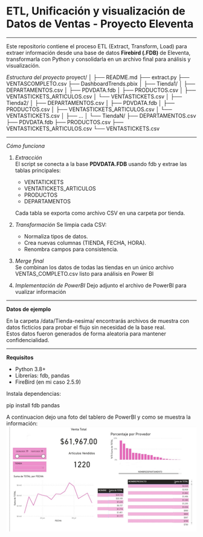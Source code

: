 # ETL, Unificación y visualización de Datos de Ventas - Proyecto Eleventa
---
Este repositorio contiene el proceso ETL (Extract, Transform, Load) para extraer información desde una base de datos **Firebird (.FDB)** de Eleventa, transformarla con Python y consolidarla en un archivo final para análisis y visualización.


*Estructura del proyecto*
proyect/
│
├── README.md
├── extract.py
├── VENTASCOMPLETO.csv
├── DashboardTrends.pbix
│
├── Tienda1/
│   ├── DEPARTAMENTOS.csv
│   ├── PDVDATA.fdb
│   ├── PRODUCTOS.csv
│   ├── VENTASTICKETS_ARTICULOS.csv
│   └── VENTASTICKETS.csv
│
├── Tienda2/
│   ├── DEPARTAMENTOS.csv
│   ├── PDVDATA.fdb
│   ├── PRODUCTOS.csv
│   ├── VENTASTICKETS_ARTICULOS.csv
│   └── VENTASTICKETS.csv
│
├── ...
│
└── TiendaN/
    ├── DEPARTAMENTOS.csv
    ├── PDVDATA.fdb
    ├── PRODUCTOS.csv
    ├── VENTASTICKETS_ARTICULOS.csv
    └── VENTASTICKETS.csv

---

*Cómo funciona*

1. *Extracción*  
   El script se conecta a la base **PDVDATA.FDB** usando fdb y extrae las tablas principales:  
   - VENTATICKETS
   - VENTATICKETS_ARTICULOS
   - PRODUCTOS
   - DEPARTAMENTOS

   Cada tabla se exporta como archivo CSV en una carpeta por tienda.

2. *Transformación* 
   Se limpia cada CSV:  
   - Normaliza tipos de datos.  
   - Crea nuevas columnas (TIENDA, FECHA, HORA).  
   - Renombra campos para consistencia.

3. *Merge final*  
   Se combinan los datos de todas las tiendas en un único archivo VENTAS_COMPLETO.csv listo para análisis en Power BI

4. *Implementación de PowerBI*
    Dejo adjunto el archivo de PowerBI para vualizar información

---

**Datos de ejemplo**

En la carpeta /data/Tienda-nesima/ encontrarás archivos de muestra con datos ficticios para probar el flujo sin necesidad de la base real.  
Estos datos fueron generados de forma aleatoria para mantener confidencialidad.

---


**Requisitos**

- Python 3.8+
- Librerías: fdb, pandas
- FireBird (en mi caso 2.5.9)

Instala dependencias:

pip install fdb pandas


A continuacion dejo una foto del tablero de PowerBI y como se muestra la información:
![Tablero de PowerBI](Dashboard.jpg)
